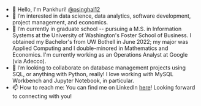 - 👋 Hello, I'm Pankhuri! [@psinghal12](https://github.com/psinghal12)
- 👀 I’m interested in data science, data analytics, software development, project management, and economics.
- 🌱 I’m currently in graduate school -- pursuing a M.S. in Information Systems at the University of Washington's Foster School of Business. I obtained my Bachelor's from UW Bothell in June 2022; my major was Applied Computing and I double-minored in Mathematics and Economics. I'm currently working as an Operations Analyst at Google (via Adecco).
- 💞️ I’m looking to collaborate on database management projects using SQL, or anything with Python, really! I love working with MySQL Workbench and Jupyter Notebook, in particular.
- 📫 How to reach me: You can find me on LinkedIn [here](https://www.linkedin.com/in/pankhuris/)! Looking forward to connecting with you!
